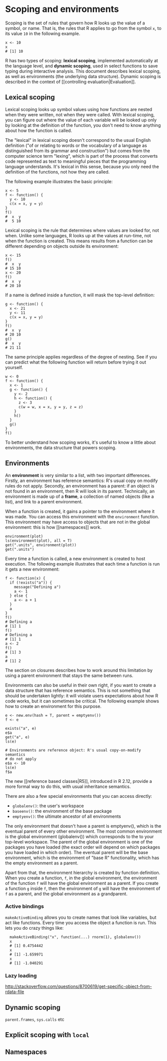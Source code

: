 # Scoping and environments

Scoping is the set of rules that govern how R looks up the value of a symbol, or name. That is, the rules that R applies to go from the symbol `x`, to its value `10` in the following example.

    x <- 10
    x
    # [1] 10

R has two types of scoping: __lexical scoping__, implemented automatically at the language level, and __dynamic scoping__, used in select functions to save typing during interactive analysis. This document describes lexical scoping, as well as environments (the underlying data structure). Dynamic scoping is described in the context of [[controlling evaluation|Evaluation]].

## Lexical scoping

Lexical scoping looks up symbol values using how functions are nested when they were written, not when they were called. With lexical scoping, you can figure out where the value of each variable will be looked up only by looking at the definition of the function, you don't need to know anything about how the function is called.

The "lexical" in lexical scoping doesn't correspond to the usual English definition ("of or relating to words or the vocabulary of a language as distinguished from its grammar and construction") but comes from the computer science term "lexing", which is part of the process that converts code represented as text to meaningful pieces that the programming language understands.  It's lexical in this sense, because you only need the definition of the functions, not how they are called.

The following example illustrates the basic principle:

    x <- 5
    f <- function() { 
      y <- 10
      c(x = x, y = y)
    }
    f()
    #  x  y 
    #  5 10

Lexical scoping is the rule that determines where values are looked for, not when. Unlike some languages, R looks up at the values at run-time, not when the function is created.  This means results from a function can be different depending on objects outside its environment:

    x <- 15
    f()
    #  x  y 
    # 15 10
    x <- 20
    f()
    #  x  y 
    # 20 10

If a name is defined inside a function, it will mask the top-level definition:

    g <- function() { 
      x <- 21
      y <- 11
      c(x = x, y = y)
    }
    f()
    #  x  y 
    # 20 10
    g()
    #  x  y 
    # 21 11

The same principle applies regardless of the degree of nesting. See if you can predict what the following function will return before trying it out yourself.

    w <- 0
    f <- function() {
      x <- 1
      g <- function() {
        y <- 2
        h <- function() {
          z <- 3
          c(w = w, x = x, y = y, z = z)
        }
        h()
      }
      g()
    }
    f()

To better understand how scoping works, it's useful to know a little about environments, the data structure that powers scoping.

## Environments

An __environment__ is very similar to a list, with two important differences. Firstly, an environment has reference semantics: R's usual copy on modify rules do not apply. Secondly, an environment has a parent: if an object is not found in an environment, then R will look in its parent. Technically, an environment is made up of a __frame__, a collection of named objects (like a list), and link to a parent environment.

When a function is created, it gains a pointer to the environment where it was made. You can access this environment with the `environment` function. This environment may have access to objects that are not in the global environment: this is how [[namespaces]] work.

    environment(plot)
    ls(environment(plot), all = T)
    get(".units", environment(plot))
    get(".units")

Every time a function is called, a new environment is created to host execution. The following example illustrates that each time a function is run it gets a new environment:

    f <- function(x) {
      if (!exists("a")) {
        message("Defining a")
        a <- 1
      } else {
        a <- a + 1 
      }
      a
    }
    f()
    # Defining a
    # [1] 1
    f()
    # Defining a
    # [1] 1
    a <- 2
    f()
    # [1] 3
    a
    # [1] 2

The section on closures describes how to work around this limitation by using a parent environment that stays the same between runs.

Environments can also be useful in their own right, if you want to create a data structure that has reference semantics. This is not something that should be undertaken lightly: it will violate users expectations about how R code works, but it can sometimes be critical. The following example shows how to create an environment for this purpose.

    e <- new.env(hash = T, parent = emptyenv())
    f <- e

    exists("a", e)
    e$a
    get("a", e)
    ls(e)

    # Environments are reference object: R's usual copy-on-modify semantics
    # do not apply
    e$a <- 10
    ls(e)
    f$a

The new [[reference based classes|R5]], introduced in R 2.12, provide a more formal way to do this, with usual inheritance semantics.

There are also a few special environments that you can access directly:

  * `globalenv()`: the user's workspace
  * `baseenv()`: the environment of the base package
  * `emptyenv()`: the ultimate ancestor of all environments

The only environment that doesn't have a parent is emptyenv(), which is the eventual parent of every other environment. The most common environment is the global environment (globalenv()) which corresponds to the to your top-level workspace. The parent of the global environment is one of the packages you have loaded (the exact order will depend on which packages you have loaded in which order). The eventual parent will be the base environment, which is the environment of "base R" functionality, which has the empty environment as a parent.

Apart from that, the environment hierarchy is created by function definition. When you create a function, `f`, in the global environment, the environment of the function `f` will have the global environment as a parent.  If you create a function `g` inside `f`, then the environment of `g` will have the environment of `f` as a parent, and the global environment as a grandparent.

<!-- Function to show all parents of an environment -->

### Active bindings

`makeActiveBinding` allows you to create names that look like variables, but act like functions. Every time you access the object a function is run. This lets you do crazy things like:

      makeActiveBinding("x", function(...) rnorm(1), globalenv())
      x
      # [1] 0.4754442
      x
      # [1] -1.659971
      x
      # [1] -1.040291


### Lazy loading

http://stackoverflow.com/questions/8700619/get-specific-object-from-rdata-file

## Dynamic scoping

`parent.frames`, `sys.calls` etc

## Explicit scoping with `local`



## Namespaces

<!-- 
http://stackoverflow.com/questions/8661526/permanently-replacing-a-function
http://stackoverflow.com/questions/8637107/parent-env-x-confusion
-->


<!-- From Peter Brecknock
1. Darren Wilkinson's blog at

http://darrenjw.wordpress.com/2011/11/23/lexical-scope-and-function-closures
-in-r/?blogsub=confirming#subscribe-blog

Introduced the basic concepts of dynamic and lexical scoping in bite sized
chunks (more digestible for people without a background in computer science
like me).

2. John Fox's "Frames, Environments and Scope in R and S-PLUS" at

http://socserv.mcmaster.ca/jfox/Books/Companion-1E/appendix-scope.pdf

I liked the pictorial representations of the relationships between frames
(although I found the arrows linking the boxes confusing the first time I
read through it).
-->